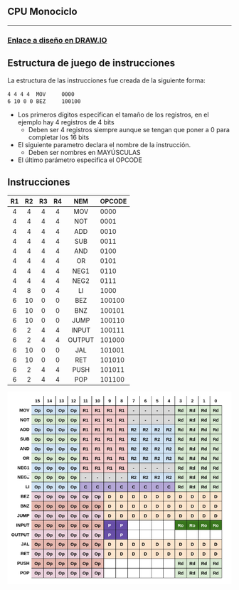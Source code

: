 ## CPU Monociclo
---
### [Enlace a diseño en DRAW.IO](https://drive.google.com/file/d/1nBWm-PRCHsdRkl4STRu-STPYZ3bZ16Lt/view?usp=sharing)


## Estructura de juego de instrucciones

La estructura de las instrucciones fue creada de la siguiente forma: 
~~~
4 4 4 4  MOV     0000
6 10 0 0 BEZ     100100
~~~
- Los primeros dígitos especifican el tamaño de los registros, en el ejemplo hay 4 registros de 4 bits 
  - Deben ser 4 registros siempre aunque se tengan que poner a 0 para completar los 16 bits
- El siguiente parametro declara el nombre de la instrucción.
  - Deben ser nombres en MAYÚSCULAS
- El último parámetro especifica el OPCODE

## Instrucciones

<center>

| R1 | R2 | R3 | R4 | NEM | OPCODE |
|:-:|:-:|:-:|:-:|:---:|------|
| 4  | 4  |4  |4   | MOV    |  0000   |
| 4  | 4  |4  |4   | NOT    |  0001   |
| 4  | 4  |4  |4   | ADD    |  0010   |
| 4  | 4  |4  |4   | SUB    |  0011   |
| 4  | 4  |4  |4   | AND    |  0100   |
| 4  | 4  |4  |4   | OR     |  0101   |
| 4  | 4  |4  |4   | NEG1   |  0110   |
| 4  | 4  |4  |4   | NEG2   |  0111   |
| 4  | 8  |0  |4   | LI     |  1000   |
| 6  | 10 | 0 | 0  | BEZ    |  100100 |
| 6  | 10 | 0 | 0  | BNZ    |  100101 |
| 6  | 10 | 0 | 0  | JUMP   |  100110 |
| 6  | 2  |4  |4   | INPUT  |  100111 |
| 6  | 2  |4  |4   | OUTPUT |  101000 |
| 6  | 10 | 0 | 0  | JAL    |  101001 |
| 6  | 10 | 0 | 0  | RET    |  101010 |   
| 6  | 2  |4  |4   | PUSH   |  101011 |       
| 6  | 2  |4  |4   | POP    |  101100 |

 
 <center>

 ![Instrucciones](/resources/inst.png)